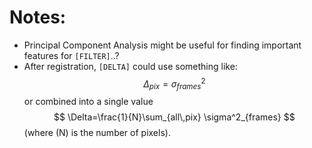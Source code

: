 # Notes:
- Principal Component Analysis might be useful for finding important features for `[FILTER]`..?
- After registration, `[DELTA]` could use something like:
$$ \Delta_{pix} = \sigma^2_{frames} $$
or combined into a single value
$$ \Delta=\frac{1}{N}\sum_{all\,pix} \sigma^2_{frames} $$
(where \(N\) is the number of pixels).

